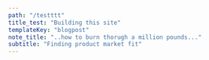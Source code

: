 ```yaml
---
path: "/testttt"
title_test: "Building this site"
templateKey: "blogpost"
note_title: "..how to burn thorugh a million pounds..."
subtitle: "Finding product market fit"
---
```

